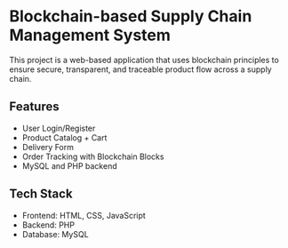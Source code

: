 # Blockchain-based Supply Chain Management System

This project is a web-based application that uses blockchain principles to ensure secure, transparent, and traceable product flow across a supply chain.

## Features
- User Login/Register
- Product Catalog + Cart
- Delivery Form
- Order Tracking with Blockchain Blocks
- MySQL and PHP backend

## Tech Stack
- Frontend: HTML, CSS, JavaScript
- Backend: PHP
- Database: MySQL
